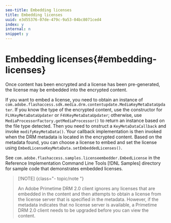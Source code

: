 ```yaml
---
seo-title: Embedding licenses
title: Embedding licenses
uuid: e3d55376-07de-479c-9a53-04bc8071ced4
index: y
internal: n
snippet: y
---
```


# Embedding licenses{#embedding-licenses}

Once content has been encrypted and a license has been pre-generated, the license may be embedded into the encrypted content.

If you want to embed a license, you need to obtain an instance of `com.adobe.flashaccess.sdk.media.drm.contentupdate.MediaKeyMetaDataUpdater`. If you know the type of the encrypted content, use the constructor for `FLVKeyMetaDataUpdater` or `F4VKeyMetaDataUpdater`; otherwise, use `MediaProcessorFactory.getMediaProcessor()` to return an instance based on the file type detected. Then you need to onstruct a `KeyMetaDataCallback` and invoke `modifyKeyMetaData()`. Your callback implementation is then invoked when the DRM metadata is located in the encrypted content. Based on the metadata found, you can choose a license to embed and set the license using `EmbedLicenseKeyMetaData.setEmbeddedLicenses()`.

See `com.adobe.flashaccess.samples.licenseembedder.EmbedLicense` in the Reference Implementation Command Line Tools [!DNL Samples] directory for sample code that demonstrates embedded licenses.

>[!NOTE] {class="- topic/note "}
>
>An Adobe Primetime DRM 2.0 client ignores any licenses that are embedded in the content and then attempts to obtain a license from the license server that is specified in the metadata. However, if the metadata indicates that no license server is available, a Primetime DRM 2.0 client needs to be upgraded before you can view the content.


